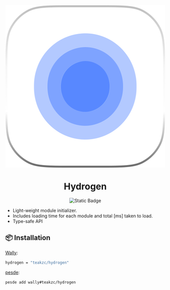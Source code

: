 <div align="center">
  <img src="./images/hydrogenicon.png" alt="Hydrogen Logo" width="512" height="512"/>
  <h1><b>Hydrogen</b></h1>

  ![Static Badge](https://img.shields.io/badge/LICENSE-MIT-green?link=https%3A%2F%2Fgithub.com%2Fteakzc%2Fhydrogen%2Fblob%2Fmain%2FLICENSE)

</div>

- Light-weight module initializer.
- Includes loading time for each module and total [ms] taken to load.
- Type-safe API

## 📦 Installation

[Wally](https://wally.run/):
```bash
hydrogen = "teakzc/hydrogen"
```
[pesde](https://pesde.dev/):
```bash
pesde add wally#teakzc/hydrogen
```
